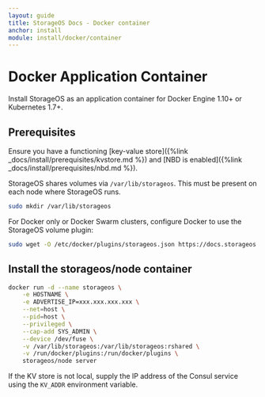 ```yaml
---
layout: guide
title: StorageOS Docs - Docker container
anchor: install
module: install/docker/container
---
```


# Docker Application Container

Install StorageOS as an application container for Docker Engine 1.10+ or Kubernetes 1.7+.

## Prerequisites

Ensure you have a functioning [key-value store]({%link _docs/install/prerequisites/kvstore.md %}) and [NBD is enabled]({%link _docs/install/prerequisites/nbd.md %}).

StorageOS shares volumes via `/var/lib/storageos`.  This must be
present on each node where StorageOS runs.

```bash
sudo mkdir /var/lib/storageos
```

For Docker only or Docker Swarm clusters, configure Docker to use the StorageOS
volume plugin:

```bash
sudo wget -O /etc/docker/plugins/storageos.json https://docs.storageos.com/assets/storageos.json
```

## Install the storageos/node container

```bash
docker run -d --name storageos \
    -e HOSTNAME \
    -e ADVERTISE_IP=xxx.xxx.xxx.xxx \
    --net=host \
    --pid=host \
    --privileged \
    --cap-add SYS_ADMIN \
    --device /dev/fuse \
    -v /var/lib/storageos:/var/lib/storageos:rshared \
    -v /run/docker/plugins:/run/docker/plugins \
    storageos/node server
```

If the KV store is not local, supply the IP address of the Consul service using
the `KV_ADDR` environment variable.
